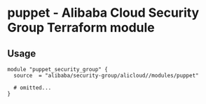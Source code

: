 # puppet - Alibaba Cloud Security Group Terraform module

## Usage

```hcl
module "puppet_security_group" {
  source  = "alibaba/security-group/alicloud//modules/puppet"

  # omitted...
}
```

<!-- BEGINNING OF PRE-COMMIT-TERRAFORM DOCS HOOK -->
<!-- END OF PRE-COMMIT-TERRAFORM DOCS HOOK -->

